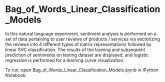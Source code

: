 # Bag_of_Words_Linear_Classification_Models

In this natural language experiment, sentiment analysis is performed on a set of data pertaining to user reviews of products / services via vectorizing the reviews into 4 different types of matrix representations followed by linear SVC classification. The results of the training and subsequent prediction of sentiments on testing dataset are displayed, and logistic regression is performed for a learning curve visualization.

To run, open Bag_of_Words_Linear_Classification_Models.ipynb in IPython Notebook.
